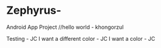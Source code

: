 # Zephyrus-
Android App Project
//hello world - khongorzul 

Testing - JC
I want a different color - JC
I want a color - JC
